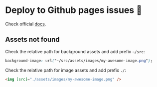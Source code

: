 # Deploy to Github pages issues 🚀

Check official [docs](https://angular.io/guide/deployment#deploy-to-github-pages).

## Assets not found

Check the relative path for background assets and add prefix `~/src`:

```css
background-image: url("~/src/assets/images/my-awesome-image.png");
```

Check the relative path for image assets and add prefix `./`:

```html
<img [src]="./assets/images/my-awesome-image.png" />
```
